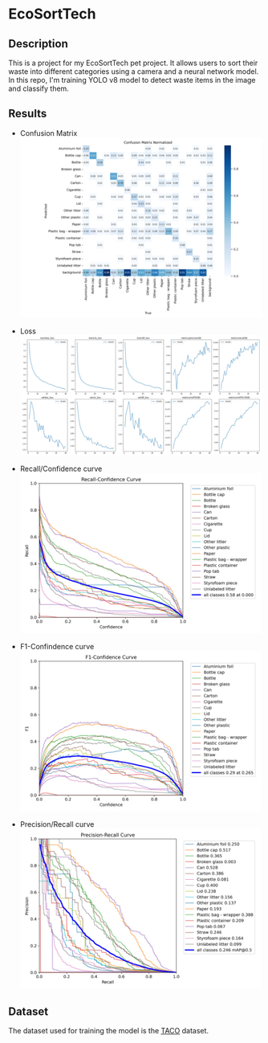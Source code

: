 # EcoSortTech

## Description

This is a project for my EcoSortTech pet project. 
It allows users to sort their waste into different categories using a camera and a neural network model.
In this repo, I'm training YOLO v8 model to detect waste items in the image and classify them.

## Results

- Confusion Matrix
    ![image14.png](src/image14.png)

- Loss
    ![img.png](src/img.png)

- Recall/Confidence curve
    ![image15.png](src/image19.png)

- F1-Confindence curve
    ![img.png](src/image23.png)

- Precision/Recall curve
  ![image24.png](src/image24.png)

  
## Dataset

The dataset used for training the model is the [TACO](http://tacodataset.org/) dataset.

